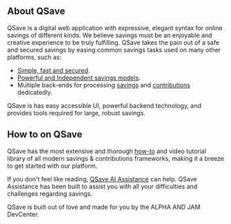 ## About QSave

QSave is a digital web application with expressive, elegant syntax for online savings of different kinds. We believe savings must be an enjoyable and creative experience to be truly fulfilling. QSave takes the pain out of a safe and secured savings by easing common savings tasks used on many other platforms, such as:

- [Simple, fast and secured](https://qsave.io/docs/simple).
- [Powerful and Independent savings models](https://qsave.io/docs/savings-models).
- Multiple back-ends for processing [savings](https://qsave.io/docs/processing-savings) and [contributions](https://qsave.io/docs/processing-contributions) dedicatedly.

QSave is has easy accessible UI, powerful backend technology, and provides tools required for large, robust savings.

## How to on QSave

QSave has the most extensive and thorough [how-to](https://qsave.io/how-to) and video tutorial library of all modern savings & contributions frameworks, making it a breeze to get started with our platform.

If you don't feel like reading, [QSave AI Assistance](https://qsave.io/ai) can help. QSave Assistance has been built to assist you with all your difficulties and challenges regarding savings.

QSave is built out of love and made for you by the ALPHA AND JAM DevCenter.

